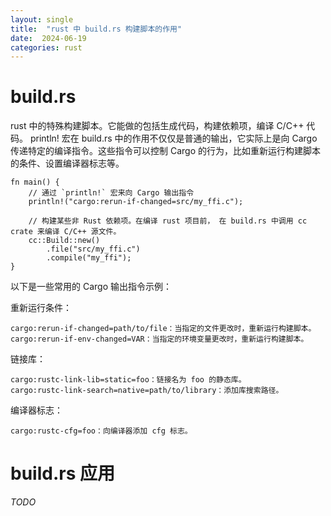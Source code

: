 ```yaml
---
layout: single
title:  "rust 中 build.rs 构建脚本的作用"
date:  2024-06-19
categories: rust
---
```


# build.rs 
rust 中的特殊构建脚本。它能做的包括生成代码，构建依赖项，编译 C/C++ 代码。
println! 宏在 build.rs 中的作用不仅仅是普通的输出，它实际上是向 Cargo 传递特定的编译指令。这些指令可以控制 Cargo 的行为，比如重新运行构建脚本的条件、设置编译器标志等。
```
fn main() {
    // 通过 `println!` 宏来向 Cargo 输出指令
    println!("cargo:rerun-if-changed=src/my_ffi.c");
    
    // 构建某些非 Rust 依赖项。在编译 rust 项目前， 在 build.rs 中调用 cc crate 来编译 C/C++ 源文件。
    cc::Build::new()
        .file("src/my_ffi.c")
        .compile("my_ffi");
}
```

以下是一些常用的 Cargo 输出指令示例：

重新运行条件：
```
cargo:rerun-if-changed=path/to/file：当指定的文件更改时，重新运行构建脚本。
cargo:rerun-if-env-changed=VAR：当指定的环境变量更改时，重新运行构建脚本。
```
链接库：
```
cargo:rustc-link-lib=static=foo：链接名为 foo 的静态库。
cargo:rustc-link-search=native=path/to/library：添加库搜索路径。
```
编译器标志：
```
cargo:rustc-cfg=foo：向编译器添加 cfg 标志。
```

# build.rs 应用

*TODO*